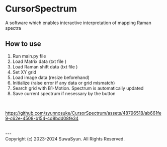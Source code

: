 # CursorSpectrum

A software which enables interactive interpretation of mapping Raman spectra
## How to use
1. Run main.py file
2. Load Matrix data (txt file )
3. Load Raman shift data (txt file )
4. Set XY grid
5. Load image data (resize beforehand)
6. Initialize (raise error if any data or grid mismatch)
7. Search grid with B1-Motion. Spectrum is automatically updated
8. Save current spectrum if nesessary by the button

</br>

https://github.com/syunnosuke/CursorSpectrum/assets/48796518/ab661fe9-c62e-4508-b154-cd8bdd08fe34

</br>
---
</br>
Copyright (c) 2023-2024 SuwaSyun. All Rights Reserved.
